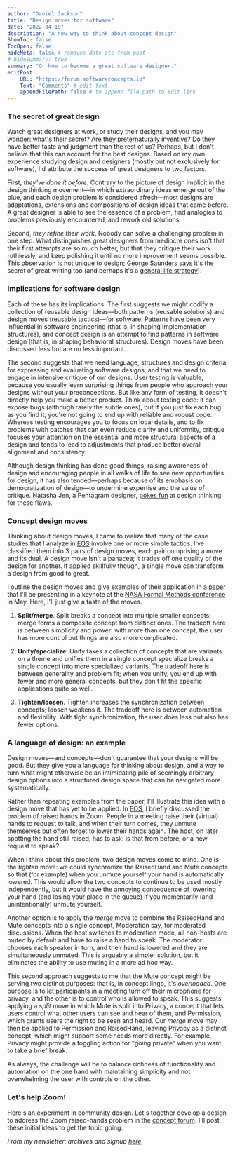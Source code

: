 ```yaml
---
author: "Daniel Jackson"
title: "Design moves for software"
date: "2022-04-18"
description: "A new way to think about concept design"
ShowToc: false
TocOpen: false
hideMeta: false # removes date etc from post
# hideSummary: true
summary: "Or how to become a great software designer."
editPost:
    URL: "https://forum.softwareconcepts.io"
    Text: "Comments" # edit text
    appendFilePath: false # to append file path to Edit link
---
```

### The secret of great design

Watch great designers at work, or study their designs, and you may wonder: what's their secret? Are they preternaturally inventive? Do they have better taste and judgment than the rest of us? Perhaps, but I don't believe that this can account for the best designs. Based on my own experience studying design and designers (mostly but not exclusively for software), I'd attribute the success of great designers to two factors.

First, *they've done it before*. Contrary to the picture of design implicit in the design thinking movement—in which extraordinary ideas emerge out of the blue, and each design problem is considered afresh—most designs are adaptations, extensions and compositions of design ideas that came before. A great designer is able to see the essence of a problem, find analogies to problems previously encountered, and rework old solutions. 

Second, *they refine their work*. Nobody can solve a challenging problem in one step. What distinguishes great designers from mediocre ones isn't that their first attempts are so much better, but that they critique their work ruthlessly, and keep polishing it until no more improvement seems possible. This observation is not unique to design; George Saunders says it's the secret of great writing too (and perhaps it's a [general life strategy](https://mailchi.mp/cf485ce039e0/orchid-4745217)).

### Implications for software design

Each of these has its implications. The first suggests we might codify a collection of reusable design ideas—both patterns (reusable solutions) and design moves (reusable tactics)—for software. Patterns have been very influential in software engineering (that is, in shaping implementation structures), and concept design is an attempt to find patterns in software design (that is, in shaping behavioral structures). Design moves have been discussed less but are no less important.

The second suggests that we need language, structures and design criteria for expressing and evaluating software designs, and that we need to engage in intensive critique of our designs. User testing is valuable, because you usually learn surprising things from people who approach your designs without your preconceptions. But like any form of testing, it doesn't directly help you make a better product. Think about testing code: it can expose bugs (although rarely the subtle ones), but if you just fix each bug as you find it, you're not going to end up with reliable and robust code. Whereas testing encourages you to focus on local details, and to fix problems with patches that can even reduce clarity and uniformity, critique focuses your attention on the essential and more structural aspects of a design and tends to lead to adjustments that produce better overall alignment and consistency.

Although design thinking has done good things, raising awareness of design and encouraging people in all walks of life to see new opportunities for design, it has also tended—perhaps because of its emphasis on democratization of design—to undermine expertise and the value of critique. Natasha Jen, a Pentagram designer,  [pokes fun](https://www.youtube.com/watch?v=_raleGrTdUg) at design thinking for these flaws.

### Concept design moves

Thinking about design moves, I came to realize that many of the case studies that I analyze in [EOS](https://essenceofsoftware.com) involve one or more simple tactics. I've classified them into 3 pairs of design moves, each pair comprising a move and its dual. A design move isn't a panacea; it trades off one quality of the design for another. If applied skillfully though, a single move can transform a design from good to great.

I outline the design moves and give examples of their application in a [paper](https://people.csail.mit.edu/dnj/publications/nfm-design-moves-22.pdf) that I'll be presenting in a keynote at the [NASA Formal Methods conference](https://nfm2022.caltech.edu) in May. Here, I'll just give a taste of the moves. 

1. **Split/merge**. Split breaks a concept into multiple smaller concepts; merge forms a composite concept from distinct ones. The tradeoff here is between simplicity and power: with more than one concept, the user has more control but things are also more complicated.

2. **Unify/specialize**. Unify takes a collection of concepts that are variants on a theme and unifies them in a single concept specialize breaks a single concept into more specialized variants. The tradeoff here is between generality and problem fit; when you unify, you end up with fewer and more general concepts, but they don't fit the specific applications quite so well.

3. **Tighten/loosen**. Tighten increases the synchronization between concepts; loosen weakens it. The tradeoff here is between automation and flexibility. With tight synchronization, the user does less but also has fewer options.

### A language of design: an example

Design moves—and concepts—don't guarantee that your designs will be good. But they give you a language for thinking about design, and a way to turn what might otherwise be an intimidating pile of seemingly arbitrary design options into a structured design space that can be navigated more systematically.

Rather than repeating examples from the paper, I'll illustrate this idea with a design move that has yet to be applied. In [EOS](https://essenceofsoftware.com), I briefly discussed the problem of raised hands in Zoom. People in a meeting raise their (virtual) hands to request to talk, and when their turn comes, they unmute themselves but often forget to lower their hands again. The host, on later spotting the hand still raised, has to ask: is that from before, or a new request to speak?

When I think about this problem, two design moves come to mind. One is the *tighten* move: we could synchronize the RaisedHand and Mute concepts so that (for example) when you unmute yourself your hand is automatically lowered. This would allow the two concepts to continue to be used mostly independently, but it would have the annoying consequence of lowering your hand (and losing your place in the queue) if you momentarily (and unintentionally) unmute yourself.

Another option is to apply the *merge* move to combine the RaisedHand and Mute concepts into a single concept, Moderation say, for moderated discussions. When the host switches to moderation mode, all non-hosts are muted by default and have to raise a hand to speak. The moderator chooses each speaker in turn, and their hand is lowered and they are simultaneously unmuted. This is arguably a simpler solution, but it eliminates the ability to use muting in a more ad hoc way. 

This second approach suggests to me that the Mute concept might be serving two distinct purposes: that is, in concept lingo, it's *overloaded*. One purpose is to let participants in a meeting turn off their microphone for privacy, and the other is to control who is allowed to speak. This suggests applying a *split* move in which Mute is split into Privacy, a concept that lets users control what other users can see and hear of them, and Permission, which grants users the right to be seen and heard. Our *merge* move may then be applied to Permission and RaisedHand, leaving Privacy as a distinct concept, which might support some needs more directly. For example, Privacy might provide a toggling action for "going private" when you want to take a brief break.

As always, the challenge will be to balance richness of functionality and automation on the one hand with maintaining simplicity and not overwhelming the user with controls on the other.

### Let's help Zoom!

Here's an experiment in community design. Let's together develop a design to address the Zoom raised-hands problem in the [concept forum](https://forum.softwareconcepts.io/t/lets-help-zoom-with-their-design/113). I'll post these initial ideas to get the topic going.

<!-- 
*As always, comments welcome, in the  or by [email](mailto:dnj@mit.edu).*
 -->

*From my newsletter: archives and signup [here](https://buttondown.email/essence-of-software).*